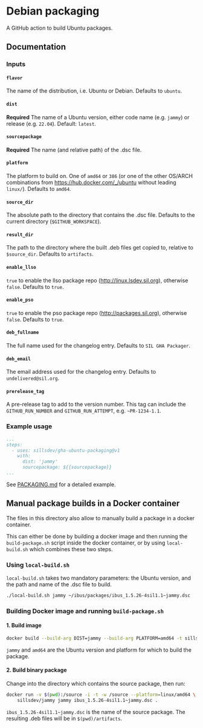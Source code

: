 # Debian packaging

A GitHub action to build Ubuntu packages.

## Documentation

### Inputs

#### `flavor`

The name of the distribution, i.e. Ubuntu or Debian. Defaults to `ubuntu`.

#### `dist`

**Required** The name of a Ubuntu version, either code name (e.g. `jammy`)
or release (e.g. `22.04`). Default: `latest`.

#### `sourcepackage`

**Required** The name (and relative path) of the .dsc file.

#### `platform`

The platform to build on. One of `amd64` or `386` (or one of the other
OS/ARCH combinations from <https://hub.docker.com/_/ubuntu> without
leading `linux/`). Defaults to `amd64`.

#### `source_dir`

The absolute path to the directory that contains the .dsc file. Defaults to
the current directory (`$GITHUB_WORKSPACE`).

#### `result_dir`

The path to the directory where the built .deb files get copied to, relative
to `$source_dir`. Defaults to `artifacts`.

#### `enable_llso`

`true` to enable the llso package repo (<http://linux.lsdev.sil.org>),
otherwise `false`. Defaults to `true`.

#### `enable_pso`

`true` to enable the pso package repo (<http://packages.sil.org>),
otherwise `false`. Defaults to `true`.

#### `deb_fullname`

The full name used for the changelog entry. Defaults to `SIL GHA Packager`.

#### `deb_email`

The email address used for the changelog entry. Defaults to `undelivered@sil.org`.

#### `prerelease_tag`

A pre-release tag to add to the version number. This tag can include the
`GITHUB_RUN_NUMBER` and `GITHUB_RUN_ATTEMPT`, e.g. `~PR-1234-1.1`.

### Example usage

```yaml
...
steps:
  - uses: sillsdev/gha-ubuntu-packaging@v1
    with:
      dist: 'jammy'
      sourcepackage: ${{sourcepackage}}
...
```

See [PACKAGING.md](PACKAGING.md) for a detailed example.

## Manual package builds in a Docker container

The files in this directory also allow to manually build a package in
a docker container.

This can either be done by building a docker image and then running
the `build-package.sh` script inside the docker container, or by using
`local-build.sh` which combines these two steps.

### Using `local-build.sh`

`local-build.sh` takes two mandatory parameters: the Ubuntu version, and
the path and name of the .dsc file to build.

```bash
./local-build.sh jammy ~/ibus/packages/ibus_1.5.26-4sil1.1~jammy.dsc
```

### Building Docker image and running `build-package.sh`

#### 1. Build image

```bash
docker build --build-arg DIST=jammy --build-arg PLATFORM=amd64 -t sillsdev/jammy .
```

`jammy` and `amd64` are the Ubuntu version and platform for which to build the
package.

#### 2. Build binary package

Change into the directory which contains the source package, then run:

```bash
docker run -v $(pwd):/source -i -t -w /source --platform=linux/amd64 \
    sillsdev/jammy jammy ibus_1.5.26-4sil1.1~jammy.dsc .
```

`ibus_1.5.26-4sil1.1~jammy.dsc` is the name of the source package. The
resulting .deb files will be in `$(pwd)/artifacts`.
